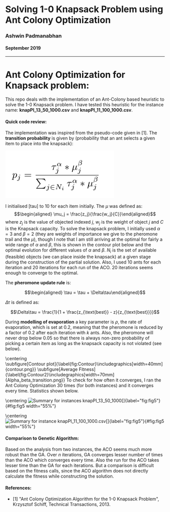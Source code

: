 # Solving 1-0 Knapsack Problem using Ant Colony Optimization
### Ashwin Padmanabhan
#### September 2019
---

Ant Colony Optimization for Knapsack problem:
=============================================

This repo deals with the implementation of an Ant-Colony based heuristic to solve the 1-0 Knapsack problem. I have tested this heuristic for the instance name: **knapPI\_13\_50\_1000.csv** and
**knapPI\_11\_100\_1000.csv**.

#### Quick code review: 

The implementation was inspired from the pseudo-code given in
\[1\]. The **transition probability** is given by (probability
that an ant selects a given item to place into the knapsack):

![Transition Probability](\Images\transprob.png)

I initialised \[tau\] to 10 for each item initially. The $\mu$ was
defined as: $$\begin{aligned}
    \mu_j = \frac{z_j}{\frac{w_j}{C}}\end{aligned}$$ where $z_j$ is the
value of objected indexed $j$, $w_j$ is the weight of object $j$ and $C$
is the Knapsack capacity. To solve the knapsack problem, I initially
used $\alpha = 3$ and $\beta = 2$ (they are weights of importance we
give to the pheromone trail and the $\mu$), though I note that I am
still arriving at the optimal for fairly a wide range of $\alpha$ and
$\beta$, this is shown in the contour plot below and the optimal
evolution for different values of $\alpha$ and $\beta$. $N_i$ is the set
of available (feasible) objects (we can place inside the knapsack) at a
given stage during the construction of the partial solution. Also, I
used 10 ants for each iteration and 20 iterations for each run of the
ACO. 20 iterations seems enough to converge to the optimal.

The **pheromone update rule** is:

$$\begin{aligned}
    \tau = \tau + \Delta\tau\end{aligned}$$

$\Delta\tau$ is defined as:

$$\Delta\tau = \frac{1}{1 + \frac{z_{\text{best}} - z}{z_{\text{best}}}}$$

During **modelling of evaporation** a key parameter is $\rho$, the rate
of evaporation, which is set at $0.2$, meaning that the pheromone is
reduced by a factor of 0.2 after each iteration with $k$ ants. Also, the
pheromone will never drop below 0.05 so that there is always non-zero
probability of picking a certain item as long as the knapsack capacity
is not violated (see below).

\centering    
\subfigure[Contour plot]{\label{fig:Contour}\includegraphics[width=40mm]{contour.png}}
\subfigure[Average Fitness]{\label{fig:Contour2}\includegraphics[width=70mm]{Alpha_beta_transition.png}}
To check for how often it converges, I ran the Ant Colony Optimization
30 times (for both instances) and it converges every time. Statistics
shown below.

\centering
![Summary for instances
**knapPI\_13\_50\_1000**[]{label="fig:fig5"}](summary.png){#fig:fig5
width="55%"}

\centering
![Summary for instance
**knapPI\_11\_100\_1000.csv**[]{label="fig:fig5"}](summary_oneinstances.png){#fig:fig5
width="55%"}

#### Comparison to Genetic Algorithm: 

Based on the analysis from two instances, the ACO seems much more robust
than the GA. Over $n$ iterations, GA converges lesser number of times
than the ACO which converges every time. Also the run for the ACO takes
lesser time than the GA for each iterations. But a comparison is
difficult based on the fitness calls, since the ACO algorithm does not
directly calculate the fitness while constructing the solution.

#### References:

* \[1\]  "Ant Colony Optimization Algorithm for the 1-0 Knapsack Problem", Krzysztof Schiff, Technical Transactions, 2013.
